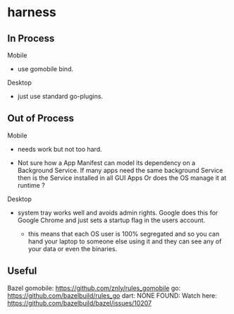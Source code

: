 # harness

## In Process

Mobile
- use gomobile bind.

Desktop
- just use standard go-plugins.

## Out of Process

Mobile

- needs work but not too hard.

- Not sure how a App Manifest can model its dependency on a Background Service. If many apps need the same background Service then is the Service installed in all GUI Apps Or does the OS manage it at runtime ?


Desktop

- system tray works well and avoids admin rights. Google does this for Google Chrome and just sets a startup flag in the users account.

	- this means that each OS user is 100% segregated and so you can hand your laptop to someone else using it and they can see any of your data or even the binaries.


## Useful

Bazel 
gomobile: https://github.com/znly/rules_gomobile
go: https://github.com/bazelbuild/rules_go
dart: NONE FOUND: Watch here: https://github.com/bazelbuild/bazel/issues/10207



